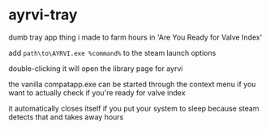 # ayrvi-tray
dumb tray app thing i made to farm hours in 'Are You Ready for Valve Index'

add `path\to\AYRVI.exe %command%` to the steam launch options


double-clicking it will open the library page for ayrvi

the vanilla compatapp.exe can be started through the context menu if you want to actually check if you're ready for valve index

it automatically closes itself if you put your system to sleep because steam  detects that and takes away hours
